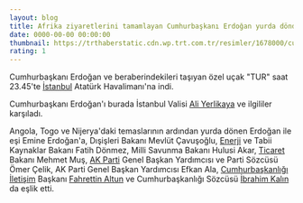 ```yaml
--- 
layout: blog
title: Afrika ziyaretlerini tamamlayan Cumhurbaşkanı Erdoğan yurda döndü
date: 0000-00-00 00:00:00
thumbnail: https://trthaberstatic.cdn.wp.trt.com.tr/resimler/1678000/cumhurbaskani-recep-tayyip-erdogan-aa-1678952.jpg
rating: 1
---
```

<p>
	Cumhurbaşkanı Erdoğan ve beraberindekileri taşıyan özel uçak "TUR" saat 23.45'te <a href="https://www.trthaber.com/etiket/istanbul/" target="_blank">İstanbul</a> Atatürk Havalimanı'na indi.</p>
<p>
	Cumhurbaşkanı Erdoğan'ı burada İstanbul Valisi <a href="https://www.trthaber.com/etiket/ali-yerlikaya/" target="_blank">Ali Yerlikaya</a> ve ilgililer karşıladı.</p>
<p>
	Angola, Togo ve Nijerya'daki temaslarının ardından yurda dönen Erdoğan ile eşi Emine Erdoğan'a, Dışişleri Bakanı Mevlüt Çavuşoğlu, <a href="https://www.trthaber.com/etiket/enerji/" target="_blank">Enerji</a> ve Tabii Kaynaklar Bakanı Fatih Dönmez, Milli Savunma Bakanı Hulusi Akar, <a href="https://www.trthaber.com/etiket/ticaret/" target="_blank">Ticaret</a> Bakanı Mehmet Muş, <a href="https://www.trthaber.com/etiket/ak-parti/" target="_blank">AK Parti</a> Genel Başkan Yardımcısı ve Parti Sözcüsü Ömer Çelik, AK Parti Genel Başkan Yardımcısı Efkan Ala, <a href="https://www.trthaber.com/etiket/cumhurbaskanligi/" target="_blank">Cumhurbaşkanlığı</a> <a href="https://www.trthaber.com/etiket/iletisim/" target="_blank">İletişim</a> Başkanı <a href="https://www.trthaber.com/etiket/fahrettin-altun/" target="_blank">Fahrettin Altun</a> ve Cumhurbaşkanlığı Sözcüsü <a href="https://www.trthaber.com/etiket/ibrahim-kalin/" target="_blank">İbrahim Kalın</a> da eşlik etti.</p>
